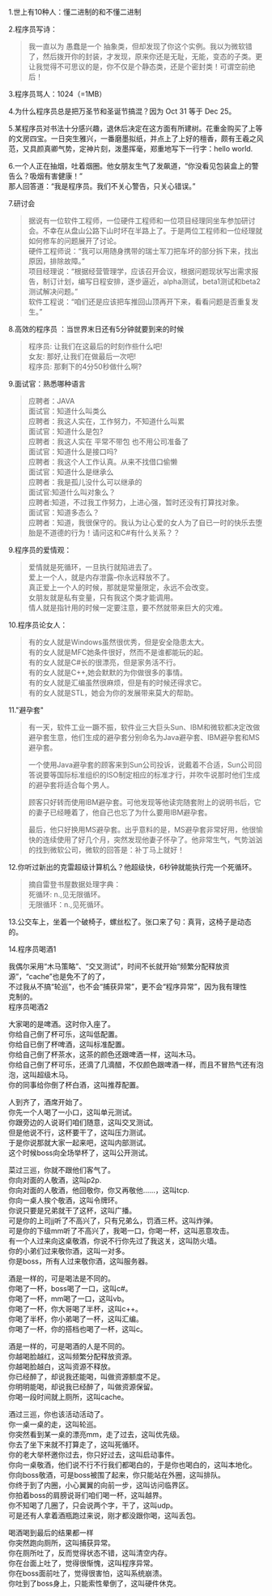 1.世上有10种人：懂二进制的和不懂二进制

2.程序员写诗：

> 我一直以为 愚蠢是一个 抽象类，但却发现了你这个实例。我以为微软错了，然后拨开你的封装，才发现，原来你还是无耻，无能，变态的子类。更让我觉得不可思议的是，你不仅是个静态类，还是个密封类！可谓空前绝后！

3.程序员骂人：1024（=1MB）

4.为什么程序员总是把万圣节和圣诞节搞混？因为 Oct 31  等于 Dec 25。

5.某程序员对书法十分感兴趣，退休后决定在这方面有所建树。花重金购买了上等的文房四宝。一日突生雅兴，一番磨墨拟纸，并点上了上好的檀香，颇有王羲之风范，又具颜真卿气势，定神片刻，泼墨挥毫，郑重地写下一行字：hello world.

6.一个人正在抽烟，吐着烟圈。他女朋友生气了发飙道，“你没看见包装盒上的警告么？吸烟有害健康！”  
那人回答道：“我是程序员。我们不关心警告，只关心错误。”

7.研讨会

> 据说有一位软件工程师，一位硬件工程师和一位项目经理同坐车参加研讨会。不幸在从盘山公路下山时坏在半路上了。于是两位工程师和一位经理就如何修车的问题展开了讨论。  
> 硬件工程师说：“我可以用随身携带的瑞士军刀把车坏的部分拆下来，找出原因，排除故障。”  
> 项目经理说：“根据经营管理学，应该召开会议，根据问题现状写出需求报告，制订计划，编写日程安排，逐步逼近，alpha测试，beta1测试和beta2测试解决问题。”  
> 软件工程说：“咱们还是应该把车推回山顶再开下来，看看问题是否重复发生。”

8.高效的程序员 ：当世界末日还有5分钟就要到来的时候

> 程序员: 让我们在这最后的时刻作些什么吧!  
> 女友: 那好,让我们在做最后一次吧!  
> 程序员: 那剩下的4分50秒做什么啊?

9.面试官：熟悉哪种语言

> 应聘者：JAVA  
> 面试官：知道什么叫类么  
> 应聘者：我这人实在，工作努力，不知道什么叫累  
> 面试官：知道什么是包?  
> 应聘者：我这人实在   平常不带包 也不用公司准备了  
> 面试官：知道什么是接口吗?  
> 应聘者：我这个人工作认真。从来不找借口偷懒  
> 面试官：知道什么是继承么  
> 应聘者：我是孤儿没什么可以继承的  
> 面试官:知道什么叫对象么？  
> 应聘者:知道，不过我工作努力，上进心强，暂时还没有打算找对象。  
> 面试官：知道多态么？  
> 应聘者：知道，我很保守的。我认为让心爱的女人为了自已一时的快乐去堕胎是不道德的行为！请问这和C\#有什么关系？？

9.程序员的爱情观：

> 爱情就是死循环，一旦执行就陷进去了。  
> 爱上一个人，就是内存泄露–你永远释放不了。  
> 真正爱上一个人的时候，那就是常量限定，永远不会改变。  
> 女朋友就是私有变量，只有我这个类才能调用。  
> 情人就是指针用的时候一定要注意，要不然就带来巨大的灾难。

10.程序员论女人：

> 有的女人就是Windows虽然很优秀，但是安全隐患太大。  
> 有的女人就是MFC她条件很好，然而不是谁都能玩的起。  
> 有的女人就是C\#长的很漂亮，但是家务活不行。  
> 有的女人就是C++,她会默默的为你做很多的事情。  
> 有的女人就是汇编虽然很麻烦，但是有的时候还得求它。  
> 有的女人就是STL，她会为你的发展带来莫大的帮助。

11."避孕套"

> 有一天，软件工业一蹶不振，软件业三大巨头Sun、IBM和微软都决定改做避孕套生意，他们生成的避孕套分别命名为Java避孕套、IBM避孕套和MS避孕套。
>
> 一个使用Java避孕套的顾客来到Sun公司投诉，说戴着不合适，Sun公司回答说要等国际标准组织的ISO制定相应的标准才行，并吹牛说那时他们生成的避孕套将适合每个男人。
>
> 顾客只好转而使用IBM避孕套。可他发现等他读完随套附上的说明书后，它的妻子已经睡着了，他自己也忘了为什么要用IBM避孕套。
>
> 最后，他只好换用MS避孕套。出乎意料的是，MS避孕套非常好用，他很愉快的连续使用了好几个月，突然发现他妻子怀孕了。他非常生气，气势汹汹的找到微软公司，微软的回答是：补丁马上就好！

12.你听过新出的克雷超级计算机么？他超级快，6秒钟就能执行完一个死循环。

> 摘自雷登书屋数据处理字典：  
> 死循环: n.,见无限循环。  
> 无限循环：n.,见死循环。

13.公交车上，坐着一个破椅子，螺丝松了。张口来了句：真背，这椅子是动态的。

14.程序员喝酒1

我偶尔采用“木马策略”、“交叉测试”，时间不长就开始“频繁分配释放资源”，“cache”也是免不了的了，  
不过我从不搞“轮巡”，也不会“捕获异常”，更不会“程序异常”，因为我有理性  
克制的。  
程序员喝酒2

大家喝的是啤酒。这时你入座了。  
你给自己倒了杯可乐，这叫低配置。  
你给自已倒了杯啤酒，这叫标准配置。  
你给自己倒了杯茶水，这茶的颜色还跟啤酒一样，这叫木马。  
你给自己倒了杯可乐，还滴了几滴醋，不仅颜色跟啤酒一样，而且不冒热气还有泡泡，这叫超级木马。  
你的同事给你倒了杯白酒，这叫推荐配置。

人到齐了，酒席开始了。  
你先一个人喝了一小口，这叫单元测试。  
你跟旁边的人说哥们咱们随意，这叫交叉测试。  
但是他说不行，这杯要干了，这叫压力测试。  
于是你说那就大家一起来吧，这叫内部测试。  
这个时候boss向全场举杯了，这叫公开测试。

菜过三巡，你就不跟他们客气了。  
你向对面的人敬酒，这叫p2p.  
你向对面的人敬酒，他回敬你，你又再敬他……，这叫tcp.  
你向一桌人挨个敬酒，这叫令牌环。  
你说只要是兄弟就干了这杯，这叫广播。  
可是你的上司jj听了不高兴了，只有兄弟么，罚酒三杯。这叫炸弹。  
可是你的下级mm听了不高兴了，我喝一口，你喝一杯，这叫恶意攻击。  
有一个人过来向这桌敬酒，你说不行你先过了我这关，这叫防火墙。  
你的小弟们过来敬你酒，这叫一对多。  
你是boss，所有人过来敬你酒，这叫服务器。

酒是一样的，可是喝法是不同的。  
你喝了一杯，boss喝了一口，这叫c\#。  
你喝了一杯，mm喝了一口，这叫vb。  
你喝了一杯，你大哥喝了半杯，这叫c++。  
你喝了半杯，你小弟喝了一杯，这叫汇编。  
你喝了一杯，你的搭档也喝了一杯，这叫c。

酒是一样的，可是喝酒的人是不同的。  
你越喝脸越红，这叫频繁分配释放资源。  
你越喝脸越白，这叫资源不释放。  
你已经醉了，却说我还能喝，叫做资源额度不足。  
你明明能喝，却说我已经醉了，叫做资源保留。  
你喝一段时间就上厕所，这叫cache。

酒过三巡，你也该活动活动了。  
你一桌一桌的走，这叫轮巡。  
你突然看到某一桌的漂亮mm，走了过去，这叫优先级。  
你去了坐下来就不打算走了，这叫死循环。  
你的老大举杯邀你过去，你只好过去，这叫启动事件。  
你向一桌敬酒，他们说不行不行我们都喝白的，于是你也喝白的，这叫本地化。  
你向boss敬酒，可是boss被围了起来，你只能站在外圈，这叫排队。  
你终于到了内圈，小心翼翼的向前一步，这叫访问临界区。  
你拍着boss的肩膀说哥们咱们喝一杯，这叫越界。  
你不知喝了几圈了，只会说两个字，干了，这叫udp。  
可是还有人拿着酒瓶跑过来说，刚才都没跟你喝，这叫丢包。

喝酒喝到最后的结果都一样  
你突然跑向厕所，这叫捕获异常。  
你在厕所吐了，反而觉得状态不错，这叫清空内存。  
你在台面上吐了，觉得很惭愧，这叫程序异常。  
你在boss面前吐了，觉得很害怕，这叫系统崩溃。  
你吐到了boss身上，只能索性晕倒了，这叫硬件休克。


